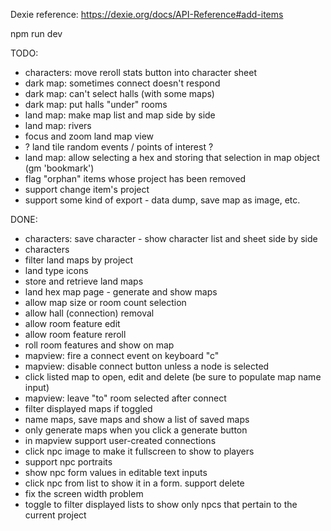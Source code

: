 
Dexie reference:
https://dexie.org/docs/API-Reference#add-items


npm run dev


TODO:
- characters: move reroll stats button into character sheet
- dark map: sometimes connect doesn't respond
- dark map: can't select halls (with some maps)
- dark map: put halls "under" rooms
- land map: make map list and map side by side
- land map: rivers
- focus and zoom land map view
- ? land tile random events / points of interest ?
- land map: allow selecting a hex and storing that selection in map object (gm 'bookmark')
- flag "orphan" items whose project has been removed
- support change item's project
- support some kind of export - data dump, save map as image, etc.

DONE:
- characters: save character - show character list and sheet side by side
- characters
- filter land maps by project
- land type icons
- store and retrieve land maps
- land hex map page - generate and show maps
- allow map size or room count selection
- allow hall (connection) removal
- allow room feature edit
- allow room feature reroll
- roll room features and show on map
- mapview: fire a connect event on keyboard "c"
- mapview: disable connect button unless a node is selected
- click listed map to open, edit and delete (be sure to populate map name input)
- mapview: leave "to" room selected after connect
- filter displayed maps if toggled
- name maps, save maps and show a list of saved maps
- only generate maps when you click a generate button
- in mapview support user-created connections
- click npc image to make it fullscreen to show to players
- support npc portraits
- show npc form values in editable text inputs
- click npc from list to show it in a form. support delete
- fix the screen width problem
- toggle to filter displayed lists to show only npcs that pertain to the current project
